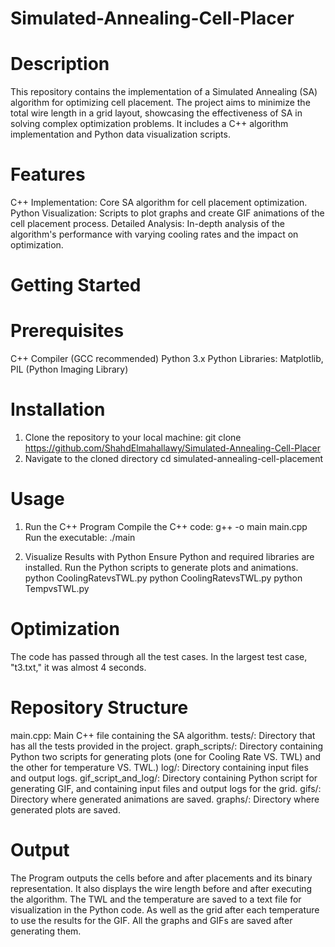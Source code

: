 # Simulated-Annealing-Cell-Placer
# Description
This repository contains the implementation of a Simulated Annealing (SA) algorithm for optimizing cell placement. The project aims to minimize the total wire length in a grid layout, showcasing the effectiveness of SA in solving complex optimization problems. It includes a C++ algorithm implementation and Python data visualization scripts.

# Features
C++ Implementation: Core SA algorithm for cell placement optimization.
Python Visualization: Scripts to plot graphs and create GIF animations of the cell placement process.
Detailed Analysis: In-depth analysis of the algorithm's performance with varying cooling rates and the impact on optimization.

# Getting Started
  # Prerequisites
  C++ Compiler (GCC recommended)
  Python 3.x
  Python Libraries: Matplotlib, PIL (Python Imaging Library)
    
  # Installation
  1. Clone the repository to your local machine:
    git clone https://github.com/ShahdElmahallawy/Simulated-Annealing-Cell-Placer
  2. Navigate to the cloned directory
     cd simulated-annealing-cell-placement
     
# Usage
1. Run the C++ Program
   Compile the C++ code:
     g++ -o main main.cpp
   Run the executable:
     ./main
   
3. Visualize Results with Python
  Ensure Python and required libraries are installed.
  Run the Python scripts to generate plots and animations.
  python CoolingRatevsTWL.py
  python CoolingRatevsTWL.py
  python TempvsTWL.py

# Optimization
The code has passed through all the test cases. In the largest test case, "t3.txt," it was almost 4 seconds. 

# Repository Structure
main.cpp: Main C++ file containing the SA algorithm.
tests/: Directory that has all the tests provided in the project. 
graph_scripts/: Directory containing Python two scripts for generating plots (one for Cooling Rate VS. TWL) and the other for temperature VS. TWL.)
log/: Directory containing input files and output logs.
gif_script_and_log/: Directory containing Python script for generating GIF, and containing input files and output logs for the grid.
gifs/: Directory where generated animations are saved.
graphs/: Directory where generated plots are saved.

# Output
The Program outputs the cells before and after placements and its binary representation. 
It also displays the wire length before and after executing the algorithm.
The TWL and the temperature are saved to a text file for visualization in the Python code. As well as the grid after each temperature to use the results for the GIF.
All the graphs and GIFs are saved after generating them. 


